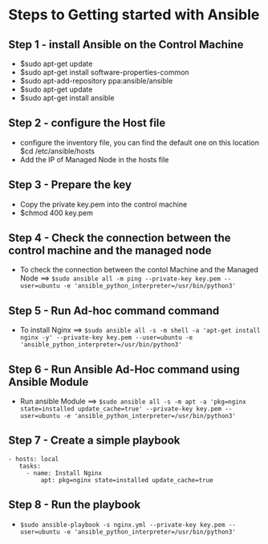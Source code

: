 # Steps to Getting started with Ansible 
## Step 1 - install Ansible on the Control Machine
 - $sudo apt-get update
 - $sudo apt-get install software-properties-common
 - $sudo apt-add-repository ppa:ansible/ansible
 - $sudo apt-get update
 - $sudo apt-get install ansible
	
## Step 2 - configure the Host file
 - configure the inventory file, you can find the default one on this location $cd /etc/ansible/hosts
 - Add the IP of Managed Node in the hosts file

## Step 3 - Prepare the key
 - Copy the private key.pem into the control machine 
 - $chmod 400 key.pem

## Step 4 - Check the connection between the control machine and the managed node
 - To check the connection between the contol Machine and the Managed Node ==> ```$sudo ansible all -m ping --private-key key.pem --user=ubuntu -e 'ansible_python_interpreter=/usr/bin/python3'```

## Step 5 - Run Ad-hoc command command
 - To install Nginx ==> ```$sudo ansible all -s -m shell -a 'apt-get install nginx -y' --private-key key.pem --user=ubuntu -e 'ansible_python_interpreter=/usr/bin/python3'```
	
## Step 6 - Run Ansible Ad-Hoc command using Ansible Module
 - Run ansible Module ==> ```$sudo ansible all -s -m apt -a 'pkg=nginx state=installed update_cache=true' --private-key key.pem --user=ubuntu -e 'ansible_python_interpreter=/usr/bin/python3'```
	
## Step 7 - Create a simple playbook 
   ```
   - hosts: local
	  tasks:
		- name: Install Nginx
            apt: pkg=nginx state=installed update_cache=true
   ```
		  
## Step 8 - Run the playbook
 - ```$sudo ansible-playbook -s nginx.yml --private-key key.pem --user=ubuntu -e 'ansible_python_interpreter=/usr/bin/python3'```
